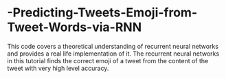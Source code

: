 # -Predicting-Tweets-Emoji-from-Tweet-Words-via-RNN



This code covers a theoretical understanding of recurrent neural networks and provides a real life implementation of it. The recurrent neural networks  in this tutorial finds the correct emoji of a tweet from the content of the tweet with very high level accuracy.
